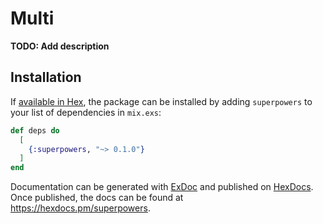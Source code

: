 # Multi

**TODO: Add description**

## Installation

If [available in Hex](https://hex.pm/docs/publish), the package can be installed
by adding `superpowers` to your list of dependencies in `mix.exs`:

```elixir
def deps do
  [
    {:superpowers, "~> 0.1.0"}
  ]
end
```

Documentation can be generated with [ExDoc](https://github.com/elixir-lang/ex_doc)
and published on [HexDocs](https://hexdocs.pm). Once published, the docs can
be found at <https://hexdocs.pm/superpowers>.

